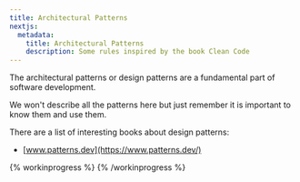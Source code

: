 ```yaml
---
title: Architectural Patterns
nextjs:
  metadata:
    title: Architectural Patterns
    description: Some rules inspired by the book Clean Code
---
```


The architectural patterns or design patterns are a fundamental part of software development.

We won't describe all the patterns here but just remember it is important to know them and use them.

There are a list of interesting books about design patterns:

- [www.patterns.dev](https://www.patterns.dev/)

{% workinprogress %}
{% /workinprogress %}
